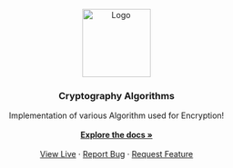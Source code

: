 <div id="top"></div>

<!-- PROJECT LOGO -->
<br />
<div align="center">
  <a href="https://github.com/skshamagarwal/Cryptography">
    <img src="https://upload.wikimedia.org/wikipedia/commons/9/98/Asymmetric_encryption_%28colored%29.png" alt="Logo" height="120">
  </a>

  <h3 align="center">Cryptography Algorithms</h3>

  <p align="center">
    Implementation of various Algorithm used for Encryption!
    <br />
    <br />
    <a href="https://github.com/skshamagarwal/Cryptography"><strong>Explore the docs »</strong></a>
    <br />
    <br />
    <a href="https://github.com/skshamagarwal/Cryptography">View Live</a>
    ·
    <a href="https://github.com/skshamagarwal/Cryptography/issues">Report Bug</a>
    ·
    <a href="https://github.com/skshamagarwal/Cryptography/issues">Request Feature</a>
  </p>
</div>
